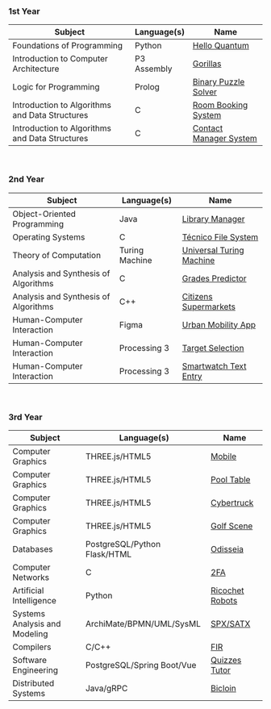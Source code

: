 ### 1st Year
| Subject                                        | Language(s)                  |  Name                                                 |
| ---------------------------------------------- | ---------------------------- | ----------------------------------------------------- |
| Foundations of Programming                     | Python                       | [Hello Quantum](/hello-quantum)                       |
| Introduction to Computer Architecture          | P3 Assembly                  | [Gorillas](/gorillas)                                 |
| Logic for Programming                          | Prolog                       | [Binary Puzzle Solver](/binary-puzzle-solver)         |
| Introduction to Algorithms and Data Structures | C                            | [Room Booking System](/room-booking-system)           |
| Introduction to Algorithms and Data Structures | C                            | [Contact Manager System](/contact-manager-system)     |

<br/>

### 2nd Year
| Subject                                        | Language(s)                  |  Name                                                 |
| ---------------------------------------------- | ---------------------------- | ----------------------------------------------------- |
| Object-Oriented Programming                    | Java                         | [Library Manager](/library-manager)                   |
| Operating Systems                              | C                            | [Técnico File System](/tecnico-file-system)           |
| Theory of Computation                          | Turing Machine               | [Universal Turing Machine](/universal-turing-machine) |
| Analysis and Synthesis of Algorithms           | C                            | [Grades Predictor](/grades-predictor)                 |
| Analysis and Synthesis of Algorithms           | C++                          | [Citizens Supermarkets](/citizens-supermarkets)       |
| Human-Computer Interaction                     | Figma                        | [Urban Mobility App](/urban-mobility-app)             |
| Human-Computer Interaction                     | Processing 3                 | [Target Selection](/targetselection)                  |
| Human-Computer Interaction                     | Processing 3                 | [Smartwatch Text Entry](/smartwatchtextentry)         |

<br/>

### 3rd Year
| Subject                                        | Language(s)                  |  Name                                                 |
| ---------------------------------------------- | ---------------------------- | ----------------------------------------------------- |
| Computer Graphics                              | THREE.js/HTML5               | [Mobile](/mobile)                                     |
| Computer Graphics                              | THREE.js/HTML5               | [Pool Table](/pool-table)                             |
| Computer Graphics                              | THREE.js/HTML5               | [Cybertruck](/cybertruck)                             |
| Computer Graphics                              | THREE.js/HTML5               | [Golf Scene](/golf-scene)                             |
| Databases                                      | PostgreSQL/Python Flask/HTML | [Odisseia](/odisseia)                                 |
| Computer Networks                              | C                            | [2FA](/two-factor-authentication)                     |
| Artificial Intelligence                        | Python                       | [Ricochet Robots](/ricochet-robots)                   |
| Systems Analysis and Modeling                  | ArchiMate/BPMN/UML/SysML     | [SPX/SATX](/spx-satx)                                 |
| Compilers                                      | C/C++                        | [FIR](/fir)                                           |
| Software Engineering                           | PostgreSQL/Spring Boot/Vue   | [Quizzes Tutor](/quizzes-tutor)                       |
| Distributed Systems                            | Java/gRPC                    | [Bicloin](/bicloin)                                   |
